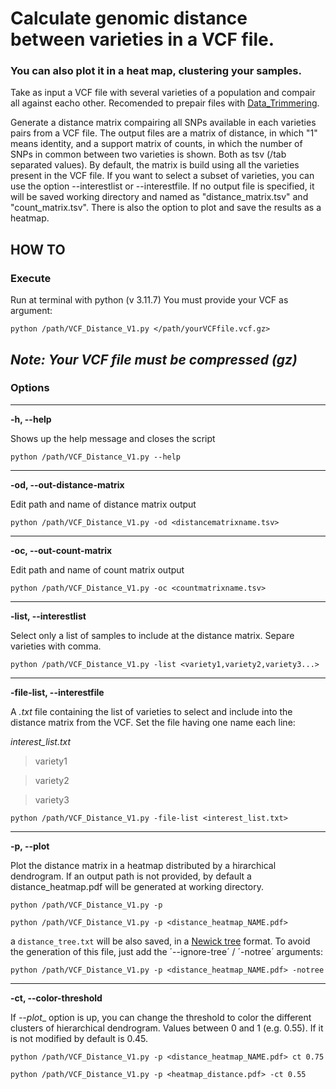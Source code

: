 # Calculate genomic distance between varieties in a VCF file.
### You can also plot it in a heat map, clustering your samples.

Take as input a VCF file with several varieties of a population and compair all against eacho other. Recomended to prepair files with [Data_Trimmering](https://github.com/jsarriaa/VCF_Manager/tree/main/Data_Trimmering).

Generate a distance matrix compairing all SNPs available in each varieties pairs from a VCF file. The output files are a matrix of distance, in which "1" means identity, and a support matrix of counts, in which the number of SNPs in common between two varieties is shown. Both as tsv (/tab separated values). 
By default, the matrix is build using all the varieties present in the VCF file. If you want to select a subset of varieties, you can use the option --interestlist or --interestfile. If no output file is specified, it will be saved working directory and named as "distance_matrix.tsv" and "count_matrix.tsv". 
There is also the option to plot and save the results as a heatmap.


## HOW TO

### Execute
Run at terminal with python (v 3.11.7)
You must provide your VCF as argument:

`python /path/VCF_Distance_V1.py </path/yourVCFfile.vcf.gz>`

_Note: Your VCF file must be compressed (gz)_
---
### Options
---
**-h, --help**

Shows up the help message and closes the script

`python /path/VCF_Distance_V1.py --help`

---
**-od, --out-distance-matrix**

Edit path and name of distance matrix output

`python /path/VCF_Distance_V1.py -od <distancematrixname.tsv>`

---
**-oc, --out-count-matrix**

Edit path and name of count matrix output

`python /path/VCF_Distance_V1.py -oc <countmatrixname.tsv>`

---
**-list, --interestlist**

Select only a list of samples to include at the distance matrix. Separe varieties with comma.

`python /path/VCF_Distance_V1.py -list <variety1,variety2,variety3...>`

---
**-file-list, --interestfile**

A _.txt_ file containing the list of varieties to select and include into the distance matrix from the VCF.
Set the file having one name each line:

_interest_list.txt_

>variety1

>variety2

>variety3

`python /path/VCF_Distance_V1.py -file-list <interest_list.txt>`

---
**-p, --plot**

Plot the distance matrix in a heatmap distributed by a hirarchical dendrogram. If an output path is not provided, by default a distance_heatmap.pdf will be generated at working directory.

`python /path/VCF_Distance_V1.py -p`

`python /path/VCF_Distance_V1.py -p <distance_heatmap_NAME.pdf>`

a `distance_tree.txt` will be also saved, in a [Newick tree](https://en.wikipedia.org/wiki/Newick_format) format. 
To avoid the generation of this file, just add the ´--ignore-tree´ / ´-notree´ arguments:

`python /path/VCF_Distance_V1.py -p <distance_heatmap_NAME.pdf> -notree`


---
**-ct, --color-threshold**

If _--plot__ option is up, you can change the threshold to color the different clusters of hierarchical dendrogram. Values between 0 and 1 (e.g. 0.55). If it is not modified by default is 0.45.

`python /path/VCF_Distance_V1.py -p <distance_heatmap_NAME.pdf> ct 0.75`

`python /path/VCF_Distance_V1.py -p <heatmap_distance.pdf> -ct 0.55`
